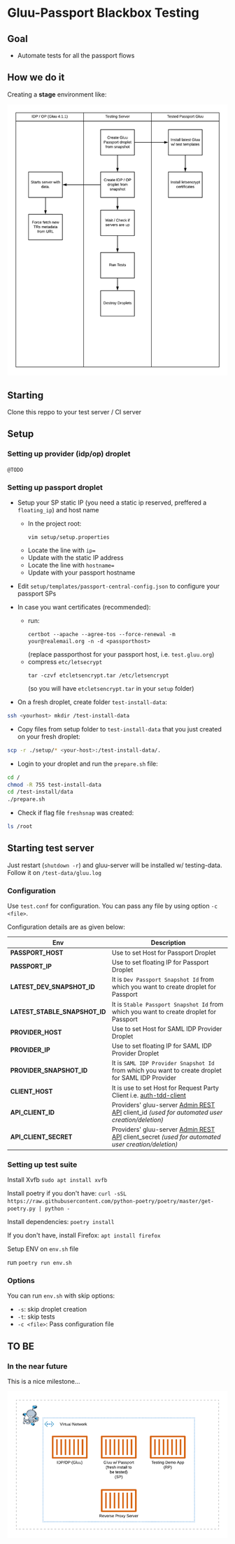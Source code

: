 # Gluu-Passport Blackbox Testing

## Goal

- Automate tests for all the passport flows

## How we do it

Creating a **stage** environment like:

![How we do it](./docs/resources/passport_integration_tests.png)

## Starting

Clone this reppo to your test server / CI server

## Setup

### Setting up provider (idp/op) droplet
`@TODO`

### Setting up passport droplet

- Setup your SP static IP (you need a static ip reserved, preffered a `floating_ip`) and host name
    - In the project root:
        ```
        vim setup/setup.properties
        ```
    - Locate the line with `ip=`
    - Update with the static IP address
    - Locate the line with `hostname=`
    - Update with your passport hostname
- Edit `setup/templates/passport-central-config.json` to configure your passport SPs
- In case you want certificates (recommended):
    - run:
        ```
        certbot --apache --agree-tos --force-renewal -m your@realemail.org -n -d <passporthost>
        ```
        (replace passporthost for your passport host, i.e. `test.gluu.org`)
    - compress `etc/letsecrypt`
        ```
        tar -czvf etcletsencrypt.tar /etc/letsencrypt
        ```
        (so you will have `etcletsencrypt.tar` in your `setup` folder)


- On a fresh droplet, create folder `test-install-data`:
``` sh
ssh <yourhost> mkdir /test-install-data
```

- Copy files from setup folder to `test-install-data` that you just created on your fresh droplet:

```sh
scp -r ./setup/* <your-host>:/test-install-data/.
```

- Login to your droplet and run the `prepare.sh` file:
```sh
cd /
chmod -R 755 test-install-data
cd /test-install/data
./prepare.sh
```

- Check if flag file `freshsnap` was created:

```sh
ls /root
```


## Starting test server

Just restart (`shutdown -r`) and gluu-server will be installed w/ testing-data. Follow it on `/test-data/gluu.log`


### Configuration

Use `test.conf` for configuration. You can pass any file by using option `-c <file>`.

Configuration details are as given below:

| Env | Description |
|-----|-------------|
|**PASSPORT_HOST**|Use to set Host for Passport Droplet|
|**PASSPORT_IP**|Use to set floating IP for Passport Droplet|
|**LATEST_DEV_SNAPSHOT_ID**|It is `Dev Passport Snapshot Id` from which you want to create droplet for Passport|
|**LATEST_STABLE_SNAPSHOT_ID**|It is `Stable Passport Snapshot Id` from which you want to create droplet for Passport|
|**PROVIDER_HOST**|Use to set Host for SAML IDP Provider Droplet|
|**PROVIDER_IP**|Use to set floating IP for SAML IDP Provider Droplet|
|**PROVIDER_SNAPSHOT_ID**|It is `SAML IDP Provider Snapshot Id` from which you want to create droplet for SAML IDP Provider|
|**CLIENT_HOST**|It is use to set Host for Request Party Client i.e. [auth-tdd-client](https://github.com/christian-hawk/auth-tdd-client)|
|**API_CLIENT_ID**|Providers' gluu-server [Admin REST API](https://gluu.org/docs/gluu-server/4.1/api-guide/oxtrust-api/) client_id *(used for automated user creation/deletion)*|
|**API_CLIENT_SECRET**|Providers' gluu-server [Admin REST API](https://gluu.org/docs/gluu-server/4.1/api-guide/oxtrust-api/) client_secret *(used for automated user creation/deletion)*|

### Setting up test suite

Install Xvfb
`sudo apt install xvfb`

Install poetry if you don't have:
`curl -sSL https://raw.githubusercontent.com/python-poetry/poetry/master/get-poetry.py | python -`

Install dependencies:
`poetry install`

If you don't have, install Firefox:
`apt install firefox`

Setup ENV on `env.sh` file

run `poetry run env.sh`

### Options
You can run `env.sh` with skip options:
- `-s`: skip droplet creation
- `-t`: skip tests
- `-c <file>`: Pass configuration file

## TO BE

### In the near future

This is a nice milestone...

![TO BE](./docs/resources/passport_integration_tests-TO-BE.png)